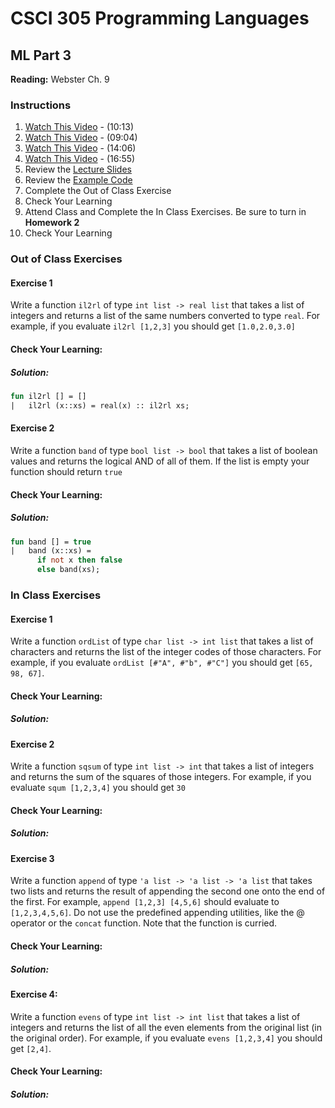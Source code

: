 # CSCI 305 Programming Languages

## ML Part 3

**Reading:** Webster Ch. 9

### Instructions
1. [Watch This Video](https://youtu.be/qZPI0XoMMMM) - (10:13)
2. [Watch This Video](https://youtu.be/yJNijroIS08) - (09:04)
3. [Watch This Video](https://youtu.be/hINWEjgrWGg) - (14:06)
4. [Watch This Video](https://youtu.be/g7D7OIk16dQ) - (16:55)
5. Review the [Lecture Slides](slides/Lecture18.pdf)
6. Review the [Example Code](https://github.com/CSCI305/csci305-ml-examples/blob/master/ml3.sml)
7. Complete the Out of Class Exercise
8. Check Your Learning
9. Attend Class and Complete the In Class Exercises. Be sure to turn in **Homework 2**
10. Check Your Learning

### Out of Class Exercises

#### Exercise 1
Write a function `il2rl` of type `int list -> real list` that takes a list of integers and returns a list of the same numbers converted to type `real`. For example, if you evaluate `il2rl [1,2,3]` you should get `[1.0,2.0,3.0]`

#### Check Your Learning:

##### Solution:
```ml
fun il2rl [] = []
|   il2rl (x::xs) = real(x) :: il2rl xs;
```

#### Exercise 2
Write a function `band` of type `bool list -> bool` that takes a list of boolean values and returns the logical AND of all of them. If the list is empty your function should return `true`

#### Check Your Learning:

##### Solution:
```ml
fun band [] = true
|   band (x::xs) =
      if not x then false
      else band(xs);
```

### In Class Exercises

#### Exercise 1
Write a function `ordList` of type `char list -> int list` that takes a list of characters and returns the list of the integer codes of those characters. For example, if you evaluate `ordList [#"A", #"b", #"C"]` you should get `[65, 98, 67]`.

#### Check Your Learning:
<!-- ```ml
fun ordList [] = []
|   ordList (x::xs) = ord(x) :: ordList xs;
``` -->

##### Solution:

#### Exercise 2
Write a function `sqsum` of type `int list -> int` that takes a list of integers and returns the sum of the squares of those integers. For example, if you evaluate `squm [1,2,3,4]` you should get `30`

#### Check Your Learning:

##### Solution:
<!-- ```ml
fun sqsum [] = 0
|   sqsum (x::xs) = (x * x) + sqsum(xs);
``` -->

#### Exercise 3
Write a function `append` of type `'a list -> 'a list -> 'a list` that takes two lists and returns the result of appending the second one onto the end of the first. For example, `append [1,2,3] [4,5,6]` should evaluate to `[1,2,3,4,5,6]`. Do not use the predefined appending utilities, like the @ operator or the `concat` function. Note that the function is curried.

#### Check Your Learning:

##### Solution:

#### Exercise 4:
Write a function `evens` of type `int list -> int list` that takes a list of integers and returns the list of all the even elements from the original list (in the original order). For example, if you evaluate `evens [1,2,3,4]` you should get `[2,4]`.

#### Check Your Learning:

##### Solution:
